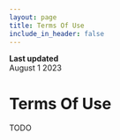 ```yaml
---
layout: page
title: Terms Of Use
include_in_header: false
---
```


**Last updated**  
August 1 2023

# Terms Of Use

TODO
